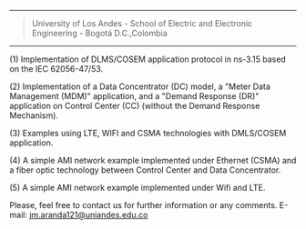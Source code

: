 
---

> University of Los Andes - School of Electric and Electronic Engineering - Bogotá D.C.,Colombia

---


(1) Implementation of DLMS/COSEM application protocol in ns-3.15 based on the IEC 62056-47/53.

(2) Implementation of a Data Concentrator (DC) model, a "Meter Data Management (MDM)" application, and  a "Demand Response (DR)" application on Control Center (CC) (without the Demand Response Mechanism).

(3) Examples using LTE, WIFI and CSMA technologies with DMLS/COSEM application.

(4) A simple AMI network example implemented under Ethernet (CSMA) and a fiber optic technology between Control Center and Data Concentrator.

(5) A simple AMI network example implemented under Wifi and LTE.

Please, feel free to contact us for further information or any comments.
E-mail: jm.aranda121@uniandes.edu.co